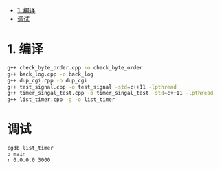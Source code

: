 
<!-- TOC -->

- [1. 编译](#1-编译)
- [调试](#调试)

<!-- /TOC -->


<a id="markdown-1-编译" name="1-编译"></a>
# 1. 编译

```bash
g++ check_byte_order.cpp -o check_byte_order
g++ back_log.cpp -o back_log
g++ dup_cgi.cpp -o dup_cgi
g++ test_signal.cpp -o test_signal -std=c++11 -lpthread
g++ timer_singal_test.cpp -o timer_singal_test -std=c++11 -lpthread
g++ list_timer.cpp -g -o list_timer
```

<a id="markdown-调试" name="调试"></a>
# 调试
```
cgdb list_timer 
b main
r 0.0.0.0 3000
```

